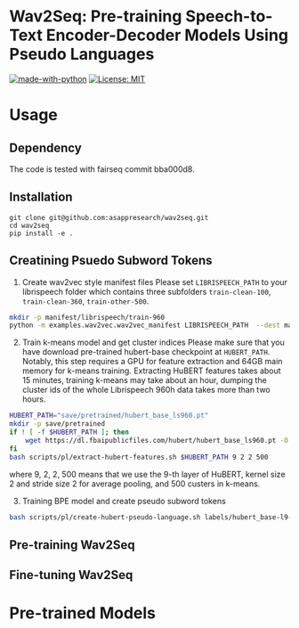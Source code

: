 # Wav2Seq: Pre-training Speech-to-Text Encoder-Decoder Models Using Pseudo Languages

[![made-with-python](https://img.shields.io/badge/Made%20with-Python-red.svg)](#python)
[![License: MIT](https://img.shields.io/badge/License-MIT-yellow.svg)](https://opensource.org/licenses/MIT)

# Usage
## Dependency
The code is tested with fairseq commit bba000d8.

## Installation
```
git clone git@github.com:asappresearch/wav2seq.git
cd wav2seq
pip install -e .
```

## Creatining Psuedo Subword Tokens
1. Create wav2vec style manifest files
Please set `LIBRISPEECH_PATH` to your librispeech folder which contains three subfolders `train-clean-100`, `train-clean-360`, `train-other-500`.
```sh
mkdir -p manifest/librispeech/train-960
python -m examples.wav2vec.wav2vec_manifest LIBRISPEECH_PATH  --dest manifest/librispeech/train-960 --ext flac --valid-percent 0.01 --path-must-contain train
```

2. Train k-means model and get cluster indices
Please make sure that you have download pre-trained hubert-base checkpoint at `HUBERT_PATH`.
Notably, this step requires a GPU for feature extraction and 64GB main memory for k-means training.
Extracting HuBERT features takes about 15 minutes, training k-means may take about an hour, dumping the cluster ids of the whole Librispeech 960h data takes more than two hours.
```sh
HUBERT_PATH="save/pretrained/hubert_base_ls960.pt"
mkdir -p save/pretrained
if ! [ -f $HUBERT_PATH ]; then
    wget https://dl.fbaipublicfiles.com/hubert/hubert_base_ls960.pt -O $HUBERT_PATH
fi
bash scripts/pl/extract-hubert-features.sh $HUBERT_PATH 9 2 2 500
```
where 9, 2, 2, 500 means that we use the 9-th layer of HuBERT, kernel size 2 and stride size 2 for average pooling, and 500 custers in k-means.

3. Training BPE model and create pseudo subword tokens
```sh
bash scripts/pl/create-hubert-pseudo-language.sh labels/hubert_base-l9-k2s2-fp16-ls0.1/c500 30000
```



## Pre-training Wav2Seq

## Fine-tuning Wav2Seq

# Pre-trained Models